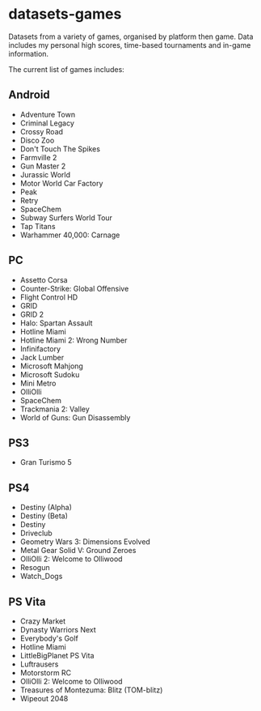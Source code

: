 datasets-games
====================
Datasets from a variety of games, organised by platform then game. Data includes my personal high scores, time-based tournaments and in-game information.

The current list of games includes:

## Android
* Adventure Town
* Criminal Legacy
* Crossy Road
* Disco Zoo
* Don't Touch The Spikes
* Farmville 2
* Gun Master 2
* Jurassic World
* Motor World Car Factory
* Peak
* Retry
* SpaceChem
* Subway Surfers World Tour
* Tap Titans
* Warhammer 40,000: Carnage

## PC
* Assetto Corsa
* Counter-Strike: Global Offensive
* Flight Control HD
* GRID
* GRID 2
* Halo: Spartan Assault
* Hotline Miami
* Hotline Miami 2: Wrong Number
* Infinifactory
* Jack Lumber
* Microsoft Mahjong
* Microsoft Sudoku
* Mini Metro
* OlliOlli
* SpaceChem
* Trackmania 2: Valley
* World of Guns: Gun Disassembly

## PS3
* Gran Turismo 5

## PS4
* Destiny (Alpha)
* Destiny (Beta)
* Destiny
* Driveclub
* Geometry Wars 3: Dimensions Evolved
* Metal Gear Solid V: Ground Zeroes
* OlliOlli 2: Welcome to Olliwood
* Resogun
* Watch_Dogs

## PS Vita
* Crazy Market
* Dynasty Warriors Next
* Everybody's Golf
* Hotline Miami
* LittleBigPlanet PS Vita
* Luftrausers
* Motorstorm RC
* OlliOlli 2: Welcome to Olliwood
* Treasures of Montezuma: Blitz (TOM-blitz)
* Wipeout 2048
